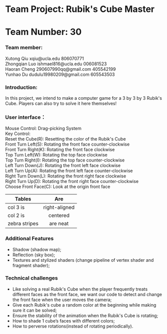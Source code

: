# Team Project: Rubik's Cube Master
# Team Number: 30

### Team member:
<p>Xutong Qiu         xqiu@ucla.edu              806070771<br>
Zhongqian Luo      ishmael816@ucla.edu        006081523<br>
Haoran Cheng       290607990qq@gmail.com      405542199<br>
Yunhao Du          dudulu19980209@gmail.com   605543503</p>

### Introduction:
In this project, we intend to make a computer game for a 3 by 3 by 3 Rubik's Cube. Players can also try to solve it here themselves!

### User interface：
<p>Mouse Control: Drag-picking System<br>
Key Control:<br>
Reset the Cube(R): Resetting the color of the Rubik's Cube<br>
Front Turn Left(S): Rotating the front face counter-clockwise<br>
Front Turn Right(K): Rotating the front face clockwise<br>
Top Turn Left(W): Rotating the top face clockwise<br>
Top Turn Right(I): Rotating the top face counter-clockwise<br>
Left Turn Down(J): Rotating the front left face clockwise<br>
Left Turn Up(A): Rotating the front left face counter-clockwise<br>
Right Turn Down(L): Rotating the front right face clockwise<br>
Right Turn Up(D): Rotating the front right face counter-clockwise<br>
Choose Front Face(C): Look at the origin front face</p>

| Tables        | Are           | 
| ------------- |:-------------:| 
| col 3 is      | right-aligned |
| col 2 is      | centered      |  
| zebra stripes | are neat      |


### Additional Features
* Shadow (shadow map); 
* Reflection (sky box); 
* Textures and stylized shaders (change pipeline of vertex shader and fragment shader); 

### Technical challenges
* Like solving a real Rubik's Cube when the player frequently treats different faces as the front face, we want our code to detect and change the front face when the user moves the camera; 
* Give each Rubik's cube a random color at the beginning while making sure it can be solved;
* Ensure the stability of the animation when the Rubik's Cube is rotating;
* How to shade 1 cube’s faces with different colors;
* How to perverse rotations(instead of rotating periodically).